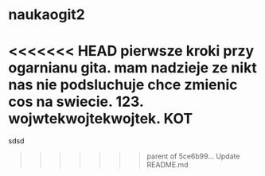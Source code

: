 # naukaogit2
<<<<<<< HEAD
pierwsze kroki przy ogarnianu gita. mam nadzieje ze nikt nas nie podsluchuje chce zmienic cos na swiecie. 123.
wojwtekwojtekwojtek. KOT
=======
sdsd
>>>>>>> parent of 5ce6b99... Update README.md
